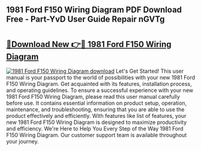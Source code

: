 ## 1981 Ford F150 Wiring Diagram PDF Download Free - Part-YvD User Guide Repair nGVTg

# <h2><a href="http://dfs5vv.blite.top/?on=1981+Ford+F150+Wiring+Diagram">🔗Download New 👉🔴 1981 Ford F150 Wiring Diagram</a></h2>

[![1981 Ford F150 Wiring Diagram download](https://i.imgur.com/lujVjoI.png)](http://dfs5vv.blite.top/?on=1981+Ford+F150+Wiring+Diagram)
Let's Get Started! This user manual is your passport to the world of possibilities with your new 1981 Ford F150 Wiring Diagram. Get acquainted with its features, installation process, and operating guidelines. To ensure a successful experience with your new 1981 Ford F150 Wiring Diagram, please read this user manual carefully before use. It contains essential information on product setup, operation, maintenance, and troubleshooting, ensuring that you are able to use the product effectively and efficiently. With features like list of features, your new 1981 Ford F150 Wiring Diagram is designed to maximize productivity and efficiency. We're Here to Help You Every Step of the Way 1981 Ford F150 Wiring Diagram. Our customer support team is available throughout your journey.
